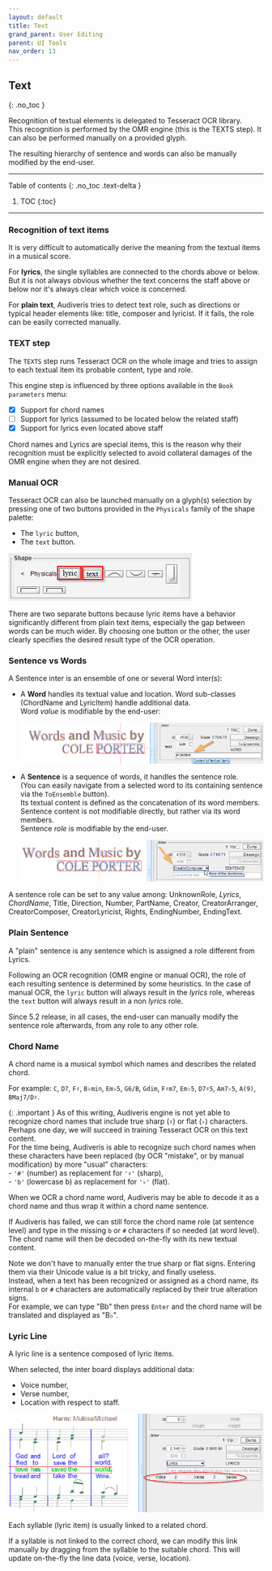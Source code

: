 ```yaml
---
layout: default
title: Text
grand_parent: User Editing
parent: UI Tools
nav_order: 13
---
```

## Text
{: .no_toc }

Recognition of textual elements is delegated to Tesseract OCR library.  
This recognition is performed by the OMR engine (this is the TEXTS step).
It can also be performed manually on a provided glyph.

The resulting hierarchy of sentence and words can also be manually modified by the end-user.

---
Table of contents
{: .no_toc .text-delta }

1. TOC
{:toc}
---
### Recognition of text items

It is very difficult to automatically derive the meaning from the textual items in a musical score.

For **lyrics**, the single syllables are connected to the chords above or below.    
But it is not always obvious whether the text concerns the staff above or below
nor it's always clear which voice is concerned.

For **plain text**, Audiveris tries to detect text role, such as directions or typical header
elements like: title, composer and lyricist.
If it fails, the role can be easily corrected manually.

### TEXT step

The `TEXTS` step runs Tesseract OCR on the whole image and tries to assign to each textual item its
probable content, type and role.

This engine step is influenced by three options available in the `Book parameters` menu:
- [x] Support for chord names
- [ ] Support for lyrics (assumed to be located below the related staff)
- [x] Support for lyrics even located above staff

Chord names and Lyrics are special items, this is the reason why their recognition must be
explicitly selected to avoid collateral damages of the OMR engine when they are not desired.

### Manual OCR

Tesseract OCR can also be launched manually on a glyph(s) selection by pressing one of two
buttons provided in the `Physicals` family of the shape palette:
* The `lyric` button,
* The `text` button.

![](../assets/images/lyric_text_buttons.png)

There are two separate buttons because lyric items have a behavior significantly different from
plain text items, especially the gap between words can be much wider.
By choosing one button or the other, the user clearly specifies the desired result type of the
OCR operation.

### Sentence vs Words

A Sentence inter is an ensemble of one or several Word inter(s):

* A **Word** handles its textual value and location.
  Word sub-classes (ChordName and LyricItem) handle additional data.  
  Word _value_ is modifiable by the end-user:  

  ![](../assets/images/word_text_edited.png)

* A **Sentence** is a sequence of words, it handles the sentence role.  
  (You can easily navigate from a selected word to its containing sentence via the `ToEnsemble` button).  
  Its textual content is defined as the concatenation of its word members.
  Sentence content is not modifiable directly, but rather via its word members.  
  Sentence _role_ is modifiable by the end-user.

  ![](../assets/images/sentence_role_edited.png)

A sentence role can be set to any value among:
UnknownRole,
_Lyrics_,
_ChordName_,
Title,
Direction,
Number,
PartName,
Creator,
CreatorArranger,
CreatorComposer,
CreatorLyricist,
Rights,
EndingNumber,
EndingText.

### Plain Sentence

A "plain" sentence is any sentence which is assigned a role different from Lyrics.

Following an OCR recognition (OMR engine or manual OCR), the role of each resulting sentence is
determined by some heuristics.
In the case of manual OCR, the `lyric` button will always result in the _lyrics_ role,
whereas the `text` button will always result in a non _lyrics_ role.

Since 5.2 release, in all cases, the end-user can manually modify the sentence
role afterwards, from any role to any other role.

### Chord Name

A chord name is a musical symbol which names and describes the related chord.

For example:
`C`, `D7`, `F♯`, `B♭min`, `Em♭5`, `G6/B`, `Gdim`, `F♯m7`, `Em♭5`, `D7♯5`, `Am7♭5`,
`A(9)`, `BMaj7/D♯`.

{: .important }
As of this writing, Audiveris engine is not yet able to recognize chord names that include true
sharp (``♯``) or flat (``♭``) characters.
Perhaps one day, we will succeed in training Tesseract OCR on this text content.  
For the time being, Audiveris is able to recognize such chord names when these characters have
been replaced (by OCR "mistake", or by manual modification) by more "usual" characters:    
    - ``'#'`` (number) as replacement for ``'♯'`` (sharp),  
    - ``'b'`` (lowercase b) as replacement for ``'♭'`` (flat).

When we OCR a chord name word, Audiveris may be able to decode it as a chord name and thus wrap
it within a chord name sentence.

If Audiveris has failed, we can still force the chord name role (at sentence level) and
type in the missing `b` or `#` characters if so needed (at word level).
The chord name will then be decoded on-the-fly with its new textual content.

Note we don't have to manually enter the true sharp or flat signs.
Entering them via their Unicode value is a bit tricky, and finally useless.    
Instead, when a text has been recognized or assigned as a chord name, its internal `b`
or `#` characters are automatically replaced by their true alteration signs.    
For example, we can type "Bb" then press `Enter` and the chord name will be translated and
displayed as "B♭".

### Lyric Line

A lyric line is a sentence composed of lyric items.

When selected, the inter board displays additional data:
* Voice number,
* Verse number,
* Location with respect to staff.

![](../assets/images/lyrics_data.png)

Each syllable (lyric item) is usually linked to a related chord.

If a syllable is not linked to the correct chord, we can modify this link manually by dragging
from the syllable to the suitable chord.
This will update on-the-fly the line data (voice, verse, location).

